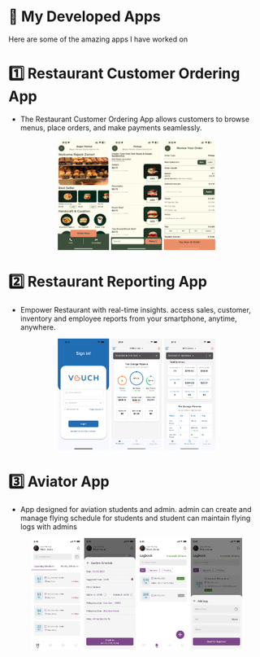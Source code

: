 # 📱 My Developed Apps

 Here are some of the amazing apps I have worked on

# 1️⃣ Restaurant Customer Ordering App

- The Restaurant Customer Ordering App allows customers to browse menus, place orders, and make payments seamlessly. 

<p align="center">
  <img src="https://github.com/rajeshgondaliya/Apps_Intro/blob/main/Apps/Customer%20App/1.PNG?raw=true" width="20%" />
  <img src="https://github.com/rajeshgondaliya/Apps_Intro/blob/main/Apps/Customer%20App/2.PNG?raw=true" width="20%" />
  <img src="https://github.com/rajeshgondaliya/Apps_Intro/blob/main/Apps/Customer%20App/3.PNG?raw=true" width="20%" />
</p>

# 2️⃣ Restaurant Reporting App

- Empower Restaurant with real-time insights. access sales, customer, inventory and employee reports from your smartphone, anytime, anywhere.

<p align="center">
  <img src="https://github.com/rajeshgondaliya/Apps_Intro/blob/main/Apps/Reporting/1.png?raw=true" width="20%" />
  <img src="https://github.com/rajeshgondaliya/Apps_Intro/blob/main/Apps/Reporting/2.png?raw=true" width="20%" />
  <img src="https://github.com/rajeshgondaliya/Apps_Intro/blob/main/Apps/Reporting/3.png?raw=true" width="20%" />
</p>

# 3️⃣ Aviator App

- App designed for aviation students and admin. admin can create and manage flying schedule for students and student can maintain flying logs with admins

<p align="center">
  <img src="https://github.com/rajeshgondaliya/Apps_Intro/blob/main/Apps/Aviator%20App/1.png?raw=true" width="20%" />
 <img src="https://github.com/rajeshgondaliya/Apps_Intro/blob/main/Apps/Aviator%20App/4.png?raw=true" width="20%" />
  <img src="https://github.com/rajeshgondaliya/Apps_Intro/blob/main/Apps/Aviator%20App/2.png?raw=true" width="20%" />
  <img src="https://github.com/rajeshgondaliya/Apps_Intro/blob/main/Apps/Aviator%20App/3.png?raw=true" width="20%" />
  
</p>
